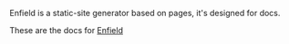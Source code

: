Enfield is a static-site generator based on pages, it's designed for docs.

These are the docs for [Enfield](http://mattvagni.github.io/enfield-docs/)
